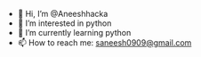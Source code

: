 - 👋 Hi, I’m @Aneeshhacka
- 👀 I’m interested in python
- 🌱 I’m currently learning python
- 📫 How to reach me: saneesh0909@gmail.com
